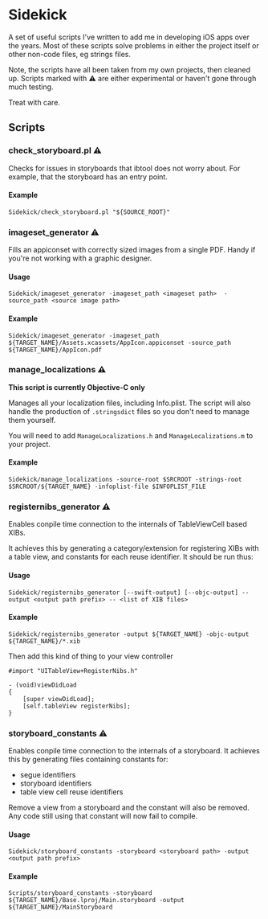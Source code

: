 # Sidekick

A set of useful scripts I've written to add me in developing iOS apps over the years. Most of these scripts solve problems in either the project itself or other non-code files, eg strings files.

Note, the scripts have all been taken from my own projects, then cleaned up. Scripts marked with ⚠️ are either experimental or haven't gone through much testing.

Treat with care.

## Scripts

### check_storyboard.pl ⚠️

Checks for issues in storyboards that ibtool does not worry about. For example, that the storyboard has an entry point.

#### Example

	Sidekick/check_storyboard.pl "${SOURCE_ROOT}"

### imageset_generator ⚠️

Fills an appiconset with correctly sized images from a single PDF. Handy if you're not working with a graphic designer.

#### Usage

```
Sidekick/imageset_generator -imageset_path <imageset path>  -source_path <source image path>
```

#### Example

	Sidekick/imageset_generator -imageset_path ${TARGET_NAME}/Assets.xcassets/AppIcon.appiconset -source_path ${TARGET_NAME}/AppIcon.pdf
	
### manage_localizations ⚠️

**This script is currently Objective-C only**

Manages all your localization files, including Info.plist. The script will also handle the production of `.stringsdict` files so you don't need to manage them yourself.

You will need to add `ManageLocalizations.h` and `ManageLocalizations.m` to your project.

#### Example

```
Sidekick/manage_localizations -source-root $SRCROOT -strings-root $SRCROOT/${TARGET_NAME} -infoplist-file $INFOPLIST_FILE
```
### registernibs_generator ⚠️

Enables conpile time connection to the internals of TableViewCell based XIBs.

It achieves this by generating a category/extension for registering XIBs with a table view, and constants for each reuse identifier. It should be run thus:

#### Usage

```
Sidekick/registernibs_generator [--swift-output] [--objc-output] --output <output path prefix> -- <list of XIB files>
```

#### Example

```
Sidekick/registernibs_generator -output ${TARGET_NAME} -objc-output ${TARGET_NAME}/*.xib
```

Then add this kind of thing to your view controller

```objc
#import "UITableView+RegisterNibs.h"

- (void)viewDidLoad
{
	[super viewDidLoad];
	[self.tableView registerNibs];
}

```

### storyboard_constants ⚠️

Enables conpile time connection to the internals of a storyboard. It achieves this by generating files containing constants for:

- segue identifiers
- storyboard identifiers
- table view cell reuse identifiers

Remove a view from a storyboard and the constant will also be removed. Any code still using that constant will now fail to compile.

#### Usage

	Sidekick/storyboard_constants -storyboard <storyboard path> -output <output path prefix>

#### Example

	Scripts/storyboard_constants -storyboard ${TARGET_NAME}/Base.lproj/Main.storyboard -output ${TARGET_NAME}/MainStoryboard
